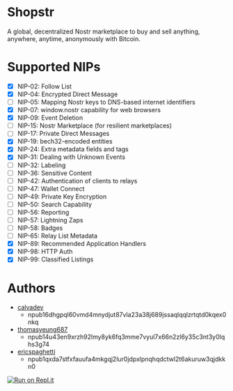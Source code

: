 # Shopstr

A global, decentralized Nostr marketplace to buy and sell anything, anywhere, anytime, anonymously with Bitcoin.

# Supported NIPs

- [x] NIP-02: Follow List
- [x] NIP-04: Encrypted Direct Message
- [ ] NIP-05: Mapping Nostr keys to DNS-based internet identifiers
- [x] NIP-07: window.nostr capability for web browsers
- [x] NIP-09: Event Deletion
- [ ] NIP-15: Nostr Marketplace (for resilient marketplaces)
- [ ] NIP-17: Private Direct Messages
- [x] NIP-19: bech32-encoded entities
- [x] NIP-24: Extra metadata fields and tags
- [x] NIP-31: Dealing with Unknown Events
- [ ] NIP-32: Labeling
- [ ] NIP-36: Sensitive Content
- [ ] NIP-42: Authentication of clients to relays
- [ ] NIP-47: Wallet Connect
- [ ] NIP-49: Private Key Encryption
- [ ] NIP-50: Search Capability
- [ ] NIP-56: Reporting
- [ ] NIP-57: Lightning Zaps
- [ ] NIP-58: Badges
- [ ] NIP-65: Relay List Metadata
- [x] NIP-89: Recommended Application Handlers
- [x] NIP-98: HTTP Auth
- [x] NIP-99: Classified Listings

# Authors

- [calvadev](nostr:npub16dhgpql60vmd4mnydjut87vla23a38j689jssaqlqqlzrtqtd0kqex0nkq)
  - npub16dhgpql60vmd4mnydjut87vla23a38j689jssaqlqqlzrtqtd0kqex0nkq
- [thomasyeung687](nostr:npub14u43en9xrzh92lmy8yk6fq3mme7vyul7x66n2zl6y35c3nt3y0lqhs3g74)
  - npub14u43en9xrzh92lmy8yk6fq3mme7vyul7x66n2zl6y35c3nt3y0lqhs3g74
- [ericspaghetti](nostr:npub1qxda7stfxfauufa4mkgqj2lur0jdpxlpnqhqdctwl2t6akuruw3qjdkkn0)
  - npub1qxda7stfxfauufa4mkgqj2lur0jdpxlpnqhqdctwl2t6akuruw3qjdkkn0

[![Run on Repl.it](https://replit.com/badge/github/calvadev/shopstr)](https://replit.com/new/github/calvadev/shopstr)
